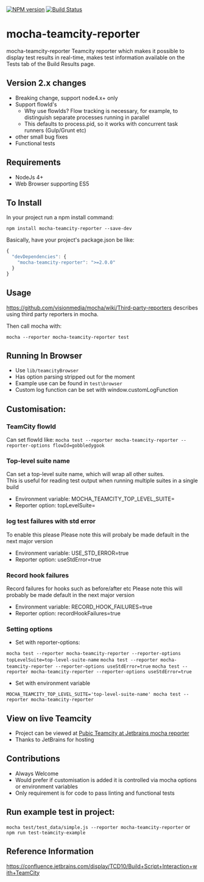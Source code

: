 [![NPM version](https://badge.fury.io/js/mocha-teamcity-reporter.svg)](http://badge.fury.io/js/mocha-teamcity-reporter)
[![Build Status](https://travis-ci.org/travisjeffery/mocha-teamcity-reporter.svg?branch=master)](https://travis-ci.org/travisjeffery/mocha-teamcity-reporter)

# mocha-teamcity-reporter #

mocha-teamcity-reporter Teamcity reporter which makes it possible to display test results in real-time, makes test information 
available on the Tests tab of the Build Results page.

## Version 2.x changes
* Breaking change, support node4.x+ only 
* Support flowId's
    * Why use flowIds? Flow tracking is necessary, for example, to distinguish separate processes running in parallel
    * This defaults to process.pid, so it works with concurrent task runners (Gulp/Grunt etc)
* other small bug fixes
* Functional tests

## Requirements
* NodeJs 4+
* Web Browser supporting ES5

## To Install

In your project run a npm install command:

``` npm install mocha-teamcity-reporter --save-dev ```

Basically, have your project's package.json be like:

``` js
{
  "devDependencies": {
    "mocha-teamcity-reporter": ">=2.0.0"
  }
}
```

## Usage

https://github.com/visionmedia/mocha/wiki/Third-party-reporters describes using third party reporters in mocha.

Then call mocha with:

`mocha --reporter mocha-teamcity-reporter test`

## Running In Browser
* Use `lib/teamcityBrowser`
* Has option parsing stripped out for the moment
* Example use can be found in `test\browser`
* Custom log function can be set with window.customLogFunction

## Customisation:

### TeamCity flowId

Can set flowId like:
`mocha test --reporter mocha-teamcity-reporter --reporter-options flowId=gobbledygook`

### Top-level suite name

Can set a top-level suite name, which will wrap all other suites.  
This is useful for reading test output when running multiple suites in a single build

* Environment variable: MOCHA_TEAMCITY_TOP_LEVEL_SUITE=<suiteName>
* Reporter option: topLevelSuite=<suiteName>

### log test failures with std error
To enable this please
Please note this will probaly be made default in the next major version

* Environment variable: USE_STD_ERROR=true  
* Reporter option: useStdError=true

### Record hook failures
Record failures for hooks such as before/after etc
Please note this will probably be made default in the next major version

* Environment variable: RECORD_HOOK_FAILURES=true  
* Reporter option: recordHookFailures=true


### Setting options

* Set with reporter-options:

`mocha test --reporter mocha-teamcity-reporter --reporter-options topLevelSuite=top-level-suite-name`
`mocha test --reporter mocha-teamcity-reporter --reporter-options useStdError=true`
`mocha test --reporter mocha-teamcity-reporter --reporter-options useStdError=true`

* Set with environment variable

`MOCHA_TEAMCITY_TOP_LEVEL_SUITE='top-level-suite-name' mocha test --reporter mocha-teamcity-reporter`

## View on live Teamcity
* Project can be viewed at
[Pubic Teamcity at Jetbrains mocha reporter](https://teamcity.jetbrains.com/project.html?projectId=TeamCityThirdPartyPlugins_MochaTeamcityReporter) 
* Thanks to JetBrains for hosting

## Contributions
* Always Welcome
* Would prefer if customisation is added it is controlled via mocha options or environment variables
* Only requirement is for code to pass linting and functional tests

## Run example test in project:
`mocha test/test_data/simple.js --reporter mocha-teamcity-reporter` or `npm run test-teamcity-example`

## Reference Information
https://confluence.jetbrains.com/display/TCD10/Build+Script+Interaction+with+TeamCity
